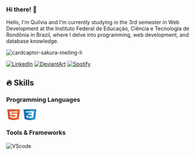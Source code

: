 ### Hi there! 👋
Hello, I'm Quilvia and I'm currently studying in the 3rd semester in Web Development at the Instituto Federal de Educação, Ciência e Tecnologia de Rondônia in Brazil, where I delve into programming, web development, and database knowledge.

![cardcaptor-sakura-meiling-li](https://github.com/user-attachments/assets/a18f366e-6e84-4dc7-b738-824bee4a59d5)

[![LinkedIn](https://img.shields.io/badge/LinkedIn-0077B5?style=for-the-badge&logo=linkedin&logoColor=white)](https://www.linkedin.com/in/quilvia-morais-564a69283/)
[![DeviantArt](https://img.shields.io/badge/DeviantArt-05CC47?style=for-the-badge&logo=deviantart&logoColor=white)](https://www.deviantart.com/quilvia)
[![Spotify](https://img.shields.io/badge/Spotify-1ED760?&style=for-the-badge&logo=spotify&logoColor=white)](https://open.spotify.com/user/quilvk)

## 🔥 Skills
<!-- Skills: Programming Languages -->
  <div style="flex-basis: 48%;">
    <h3>Programming Languages</h3>
    <img align="center" alt="HTML" height="30" width="40" src="https://raw.githubusercontent.com/devicons/devicon/master/icons/html5/html5-original.svg">
    <img align="center" alt="CSS" height="30" width="40" src="https://raw.githubusercontent.com/devicons/devicon/master/icons/css3/css3-original.svg">
<h3>Tools & Frameworks</h3>
<img align="center" alt="VScode" height="30" width="40" src="https://cdn.jsdelivr.net/gh/devicons/devicon/icons/vscode/vscode-original.svg">
